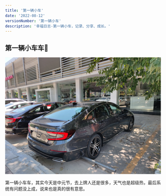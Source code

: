 ```yaml
---
title: '第一辆小车'
date: '2022-08-12'
versionNumber: '第一辆小车'
description: '幸福日志-第一辆小车，记录、分享、成长。'
---
```


## 第一辆小车车🚗

![IMG_1](../../assets/IMG_6.webp)

第一辆小车车，其实今天是中元节，去上牌人还是很多，天气也是超级热，最后系统有问题没上成，说来也是真的很有意思。
